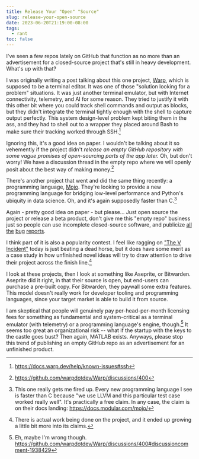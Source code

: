 ```yaml
---
title: Release Your "Open" "Source"
slug: release-your-open-source
date: 2023-06-20T21:19:00-08:00
tags:
  - rant
toc: false
---
```


I've seen a few repos lately on GitHub that function as no more than an advertisement for a closed-source project that's still in heavy development. What's up with that?

I was originally writing a post talking about this one project, [Warp](https://www.warp.dev/), which is supposed to be a terminal editor. It was one of those "solution looking for a problem" situations. It was just another terminal emulator, but with Internet connectivity, telemetry, and AI for some reason. They tried to justify it with this other bit where you could track shell commands and output as blocks, but they didn't integrate the terminal tightly enough with the shell to capture output perfectly. This system design-level problem kept biting them in the ass, and they had to shell out to a wrapper they placed around Bash to make sure their tracking worked through SSH.[^1]

Ignoring this, it's a good idea on paper. I wouldn't be talking about it so vehemently if the project didn't *release an empty GitHub repository with some vague promises of open-sourcing parts of the app later.* Oh, but don't worry! We have a discussion thread in the empty repo where we will openly posit about the best way of making money.[^2]

There's another project that went and did the same thing recently: a programming language, [Mojo](https://www.modular.com/mojo). They're looking to provide a new programming language for bridging low-level performance and Python's ubiquity in data science. Oh, and it's again supposedly faster than C.[^4]

Again - pretty good idea on paper - but please... Just open source the project or release a beta product, don't give me this "empty repo" business just so people can use incomplete closed-source software, and publicize [all](https://github.com/modularml/mojo/issues/27) [the](https://github.com/modularml/mojo/issues/232) [bug](https://github.com/modularml/mojo/issues/12) [reports](https://github.com/modularml/mojo/issues/15).

I think part of it is also a popularity contest. I feel like ragging on ["The V Incident"](https://xeiaso.net/blog/series/v) today is just beating a dead horse, but it does have some merit as a case study in how unfinished novel ideas will try to draw attention to drive their project across the finish line.[^v]

I look at these projects, then I look at something like Aseprite, or Bitwarden. Aseprite did it right, in that their source is open, but end-users can purchase a pre-built copy. For Bitwarden, they paywall some extra features. This model doesn't really work for developer tooling and programming languages, since your target market is able to build it from source.

I am skeptical that people will genuinely pay per-head-per-month licensing fees for something as fundamental and system-critical as a terminal emulator (with telemetry) or a programming language's engine, though.[^5] It seems too great an organizational risk -- what if the startup with the keys to the castle goes bust? Then again, MATLAB exists. Anyways, please stop this trend of publishing an empty GitHub repo as an advertisement for an unfinished product.

[^1]: <https://docs.warp.dev/help/known-issues#ssh>
[^2]: <https://github.com/warpdotdev/Warp/discussions/400>
[^4]: This one really gets me fired up. Every new programming language I see is faster than C because "we use LLVM and this particular test case worked really well". It's practically a free claim. In any case, the claim is on their docs landing: <https://docs.modular.com/mojo/>
[^5]: Eh, maybe I'm wrong though. <https://github.com/warpdotdev/Warp/discussions/400#discussioncomment-1938429>
[^v]: There is actual work being done on the project, and it ended up growing a little bit more into its claims.
